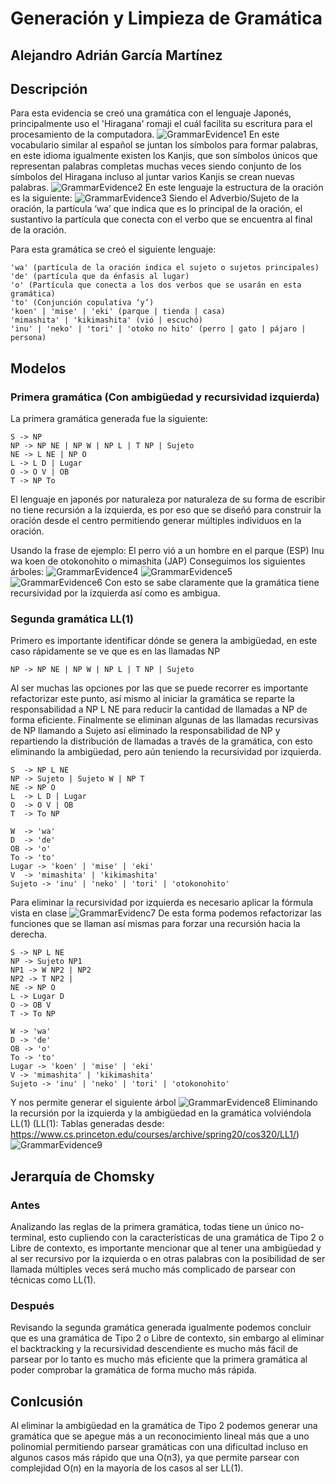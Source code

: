 # Generación y Limpieza de Gramática

## Alejandro Adrián García Martínez

## Descripción 
Para esta evidencia se creó una gramática con el lenguaje Japonés, principalmente uso el 'Hiragana' romaji el cuál facilita su escritura para el procesamiento de la computadora.
![GrammarEvidence1](img1.jpg)
En este vocabulario similar al español se juntan los símbolos para formar palabras, en este idioma igualmente existen los Kanjis, que son símbolos únicos que representan palabras completas muchas veces siendo conjunto de los símbolos del Hiragana incluso al juntar varios Kanjis se crean nuevas palabras.
![GrammarEvidence2](img2.jpg)
En este lenguaje la estructura de la oración es la siguiente:
![GrammarEvidence3](img3.webp)
Siendo el Adverbio/Sujeto de la oración, la partícula ‘wa’ que indica que es lo principal de la oración, el sustantivo la partícula que conecta con el verbo que se encuentra al final de la oración.

Para esta gramática se creó el siguiente lenguaje:
```
'wa' (partícula de la oración indica el sujeto o sujetos principales)
'de' (partícula que da énfasis al lugar)
'o' (Partícula que conecta a los dos verbos que se usarán en esta gramática)
'to' (Conjunción copulativa ‘y’)
'koen' | 'mise' | 'eki' (parque | tienda | casa)
'mimashita' | 'kikimashita' (vió | escuchó)
'inu' | 'neko' | 'tori' | 'otoko no hito' (perro | gato | pájaro | persona)
```

## Modelos
### Primera gramática (Con ambigüedad y recursividad izquierda)
La primera gramática generada fue la siguiente:
```
S -> NP
NP -> NP NE | NP W | NP L | T NP | Sujeto
NE -> L NE | NP O
L -> L D | Lugar
O -> O V | OB
T -> NP To
```
El lenguaje en japonés por naturaleza por naturaleza de su forma de escribir no tiene recursión a la izquierda, es por eso que se diseñó para construir la oración desde el centro permitiendo generar múltiples individuos en la oración.

Usando la frase de ejemplo: 
El perro vió a un hombre en el parque (ESP)
Inu wa koen de otokonohito o mimashita (JAP)
Conseguimos los siguientes árboles:
![GrammarEvidence4](img4.jpg)
![GrammarEvidence5](img5.png)
![GrammarEvidence6](img6.png)
Con esto se sabe claramente que la gramática tiene recursividad por la izquierda así como es ambigua.

### Segunda gramática LL(1)
Primero es importante identificar dónde se genera la ambigüedad, en este caso rápidamente se ve que es en las llamadas NP 
```
NP -> NP NE | NP W | NP L | T NP | Sujeto
```
Al ser muchas las opciones por las que se puede recorrer es importante refactorizar este punto, así mismo al iniciar la gramática se reparte la responsabilidad a NP L NE para reducir la cantidad de llamadas a NP de forma eficiente.
Finalmente se eliminan algunas de las llamadas recursivas de NP llamando a Sujeto así eliminado la responsabilidad de NP y repartiendo la distribución de llamadas a través de la gramática, con esto eliminando la ambigüedad, pero aún teniendo la recursividad por izquierda.
```
S  -> NP L NE
NP -> Sujeto | Sujeto W | NP T             
NE -> NP O
L  -> L D | Lugar
O  -> O V | OB
T  -> To NP

W  -> 'wa'
D  -> 'de'
OB -> 'o'
To -> 'to'
Lugar -> 'koen' | 'mise' | 'eki'
V  -> 'mimashita' | 'kikimashita'
Sujeto -> 'inu' | 'neko' | 'tori' | 'otokonohito'
```
Para eliminar la recursividad por izquierda es necesario aplicar la fórmula vista en clase
![GrammarEvidenc7](img7.png)
De esta forma podemos refactorizar las funciones que se llaman así mismas para forzar una recursión hacia la derecha.
```
S -> NP L NE
NP -> Sujeto NP1
NP1 -> W NP2 | NP2
NP2 -> T NP2 | 
NE -> NP O
L -> Lugar D
O -> OB V
T -> To NP

W -> 'wa'
D -> 'de'
OB -> 'o'
To -> 'to'
Lugar -> 'koen' | 'mise' | 'eki'
V -> 'mimashita' | 'kikimashita'
Sujeto -> 'inu' | 'neko' | 'tori' | 'otokonohito'
```
Y nos permite generar el siguiente árbol
![GrammarEvidence8](img8.png)
Eliminando la recursión por la izquierda y la ambigüedad en la gramática volviéndola LL(1)
(LL(1): Tablas generadas desde: https://www.cs.princeton.edu/courses/archive/spring20/cos320/LL1/)
![GrammarEvidence9](img9.png)
## Jerarquía de Chomsky
### Antes
Analizando las reglas de la primera gramática, todas tiene un único no-terminal, esto cupliendo con la características de una gramática de Tipo 2 o Libre de contexto, es importante mencionar que al tener una ambigüedad y al ser recursivo por la izquierda o en otras palabras con la posibilidad de ser llamada múltiples veces será mucho más complicado de parsear con técnicas como LL(1).
### Después
Revisando la segunda gramática generada igualmente podemos concluir que es una gramática de Tipo 2 o Libre de contexto, sin embargo al eliminar el backtracking y la recursividad descendiente es mucho más fácil de parsear por lo tanto es mucho más eficiente que la primera gramática al poder comprobar la gramática de forma mucho más rápida.
## Conlcusión
Al eliminar la ambigüedad en la gramática de Tipo 2 podemos generar una gramática que se apegue más a un reconocimiento lineal más que a uno polinomial permitiendo parsear gramáticas con una dificultad incluso en algunos casos más rápido que una O(n3), ya que permite parsear con complejidad O(n) en la mayoría de los casos al ser LL(1).
